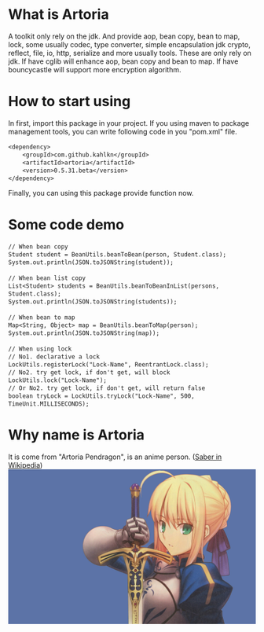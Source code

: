 # What is Artoria
A toolkit only rely on the jdk. And provide aop, bean copy, bean to map, lock,
some usually codec, type converter, simple encapsulation jdk crypto, reflect,
file, io, http, serialize and more usually tools. These are only rely on jdk.
If have cglib will enhance aop, bean copy and bean to map. If have bouncycastle
will support more encryption algorithm.

# How to start using
In first, import this package in your project. If you using maven to package 
management tools, you can write following code in you "pom.xml" file.
```
<dependency>
    <groupId>com.github.kahlkn</groupId>
    <artifactId>artoria</artifactId>
    <version>0.5.31.beta</version>
</dependency>
```

Finally, you can using this package provide function now.

# Some code demo
```
// When bean copy
Student student = BeanUtils.beanToBean(person, Student.class);
System.out.println(JSON.toJSONString(student));

// When bean list copy
List<Student> students = BeanUtils.beanToBeanInList(persons, Student.class);
System.out.println(JSON.toJSONString(students));

// When bean to map
Map<String, Object> map = BeanUtils.beanToMap(person);
System.out.println(JSON.toJSONString(map));

// When using lock
// No1. declarative a lock
LockUtils.registerLock("Lock-Name", ReentrantLock.class);
// No2. try get lock, if don't get, will block
LockUtils.lock("Lock-Name");
// Or No2. try get lock, if don't get, will return false
boolean tryLock = LockUtils.tryLock("Lock-Name", 500, TimeUnit.MILLISECONDS);
```

# Why name is Artoria
It is come from "Artoria Pendragon", is an anime person. ([Saber in Wikipedia](https://en.wikipedia.org/wiki/Saber_(Fate/stay_night)))
![Artoria Pendragon](artoria.jpg)
